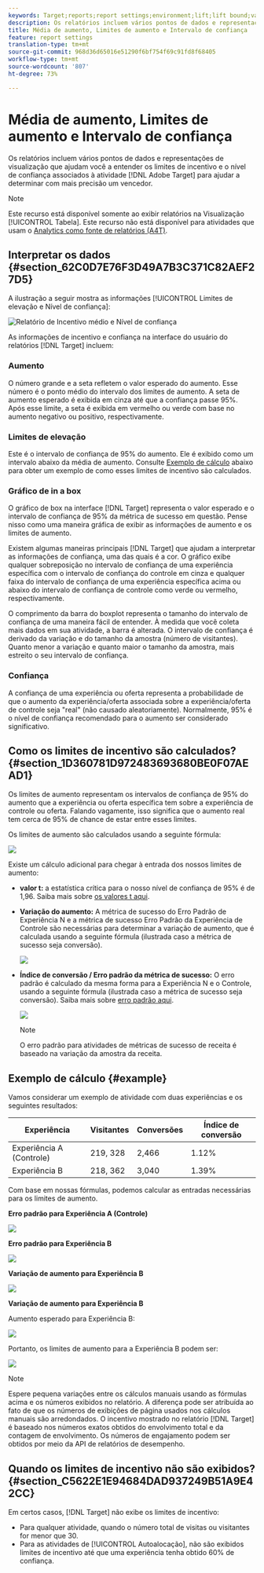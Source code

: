 ```yaml
---
keywords: Target;reports;report settings;environment;lift;lift bound;variance;confidence;control
description: Os relatórios incluem vários pontos de dados e representações de visualização que ajudam você a entender os limites de incentivo e o nível de confiança associados à atividade do Adobe Target para ajudar a determinar com mais precisão um vencedor.
title: Média de aumento, Limites de aumento e Intervalo de confiança
feature: report settings
translation-type: tm+mt
source-git-commit: 968d36d65016e51290f6bf754f69c91fd8f68405
workflow-type: tm+mt
source-wordcount: '807'
ht-degree: 73%

---
```



# Média de aumento, Limites de aumento e Intervalo de confiança

Os relatórios incluem vários pontos de dados e representações de visualização que ajudam você a entender os limites de incentivo e o nível de confiança associados à atividade [!DNL Adobe Target] para ajudar a determinar com mais precisão um vencedor.

>[!NOTE]
>
>Este recurso está disponível somente ao exibir relatórios na Visualização [!UICONTROL Tabela]. Este recurso não está disponível para atividades que usam o [Analytics como fonte de relatórios (A4T)](/help/c-integrating-target-with-mac/a4t/a4t.md#concept_7540C8C04259434AB6EE33B09F47A1DE).

## Interpretar os dados {#section_62C0D7E76F3D49A7B3C371C82AEF27D5}

A ilustração a seguir mostra as informações [!UICONTROL Limites de elevação e Nível de confiança]:

![Relatório de Incentivo médio e Nível de confiança](/help/c-reports/c-report-settings/assets/lift-screenshot-new.png)

As informações de incentivo e confiança na interface do usuário do relatórios [!DNL Target] incluem:

### Aumento

O número grande e a seta refletem o valor esperado do aumento. Esse número é o ponto médio do intervalo dos limites de aumento. A seta de aumento esperado é exibida em cinza até que a confiança passe 95%. Após esse limite, a seta é exibida em vermelho ou verde com base no aumento negativo ou positivo, respectivamente.

### Limites de elevação

Este é o intervalo de confiança de 95% do aumento. Ele é exibido como um intervalo abaixo da média de aumento. Consulte [Exemplo de cálculo](#example) abaixo para obter um exemplo de como esses limites de incentivo são calculados.

### Gráfico de in a box

O gráfico de box na interface [!DNL Target] representa o valor esperado e o intervalo de confiança de 95% da métrica de sucesso em questão. Pense nisso como uma maneira gráfica de exibir as informações de aumento e os limites de aumento.

Existem algumas maneiras principais [!DNL Target] que ajudam a interpretar as informações de confiança, uma das quais é a cor. O gráfico exibe qualquer sobreposição no intervalo de confiança de uma experiência específica com o intervalo de confiança do controle em cinza e qualquer faixa do intervalo de confiança de uma experiência específica acima ou abaixo do intervalo de confiança de controle como verde ou vermelho, respectivamente.

O comprimento da barra do boxplot representa o tamanho do intervalo de confiança de uma maneira fácil de entender. À medida que você coleta mais dados em sua atividade, a barra é alterada. O intervalo de confiança é derivado da variação e do tamanho da amostra (número de visitantes). Quanto menor a variação e quanto maior o tamanho da amostra, mais estreito o seu intervalo de confiança.

### Confiança

A confiança de uma experiência ou oferta representa a probabilidade de que o aumento da experiência/oferta associada sobre a experiência/oferta de controle seja &quot;real&quot; (não causado aleatoriamente). Normalmente, 95% é o nível de confiança recomendado para o aumento ser considerado significativo.

## Como os limites de incentivo são calculados? {#section_1D360781D972483693680BE0F07AEAD1}

Os limites de aumento representam os intervalos de confiança de 95% do aumento que a experiência ou oferta específica tem sobre a experiência de controle ou oferta. Falando vagamente, isso significa que o aumento real tem cerca de 95% de chance de estar entre esses limites.

Os limites de aumento são calculados usando a seguinte fórmula:

![](assets/lift_diagram.png)

Existe um cálculo adicional para chegar à entrada dos nossos limites de aumento:

* **valor t:** a estatística crítica para o nosso nível de confiança de 95% é de 1,96. Saiba mais sobre [os valores t aqui](https://en.wikipedia.org/wiki/T-statistic).
* **Variação do aumento:** A métrica de sucesso do Erro Padrão de Experiência N e a métrica de sucesso Erro Padrão da Experiência de Controle são necessárias para determinar a variação de aumento, que é calculada usando a seguinte fórmula (ilustrada caso a métrica de sucesso seja conversão).

   ![](assets/lift_variance.png)

* **Índice de conversão / Erro padrão da métrica de sucesso:** O erro padrão é calculado da mesma forma para a Experiência N e o Controle, usando a seguinte fórmula (ilustrada caso a métrica de sucesso seja conversão). Saiba mais sobre [erro padrão aqui](https://en.wikipedia.org/wiki/Standard_error).

   ![](assets/standard_error.png)

   >[!NOTE]
   >
   >O erro padrão para atividades de métricas de sucesso de receita é baseado na variação da amostra da receita.

## Exemplo de cálculo {#example}

Vamos considerar um exemplo de atividade com duas experiências e os seguintes resultados:

| Experiência | Visitantes | Conversões | Índice de conversão |
|--- |--- |--- |--- |
| Experiência A (Controle) | 219, 328 | 2,466 | 1.12% |
| Experiência B | 218, 362 | 3,040 | 1.39% |

Com base em nossas fórmulas, podemos calcular as entradas necessárias para os limites de aumento.

**Erro padrão para Experiência A (Controle)**

![](assets/standard_error_A.png)

**Erro padrão para Experiência B**

![](assets/standard_error_B.png)

**Variação de aumento para Experiência B**

![](assets/lift_variance_B.png)

**Variação de aumento para Experiência B**

Aumento esperado para Experiência B:

![](assets/lift_bounds_B.png)

Portanto, os limites de aumento para a Experiência B podem ser:

![](assets/lift_bounds_B2.png)

>[!NOTE]
>
>Espere pequena variações entre os cálculos manuais usando as fórmulas acima e os números exibidos no relatório. A diferença pode ser atribuída ao fato de que os números de exibições de página usados nos cálculos manuais são arredondados. O incentivo mostrado no relatório [!DNL Target] é baseado nos números exatos obtidos do envolvimento total e da contagem de envolvimento. Os números de engajamento podem ser obtidos por meio da API de relatórios de desempenho.

## Quando os limites de incentivo não são exibidos? {#section_C5622E1E94684DAD937249B51A9E42CC}

Em certos casos, [!DNL Target] não exibe os limites de incentivo:

* Para qualquer atividade, quando o número total de visitas ou visitantes for menor que 30.
* Para as atividades de [!UICONTROL Autoalocação], não são exibidos limites de incentivo até que uma experiência tenha obtido 60% de confiança.
